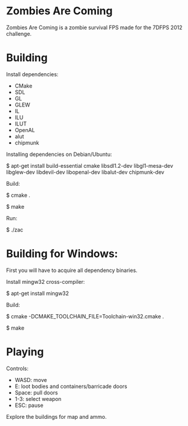 Zombies Are Coming
===

Zombies Are Coming is a zombie survival FPS made for the 7DFPS 2012 challenge.

Building
===

Install dependencies:

- CMake
- SDL
- GL
- GLEW
- IL
- ILU
- ILUT
- OpenAL
- alut
- chipmunk

Installing dependencies on Debian/Ubuntu:

$ apt-get install build-essential cmake libsdl1.2-dev libgl1-mesa-dev libglew-dev libdevil-dev libopenal-dev libalut-dev chipmunk-dev

Build:

$ cmake .

$ make

Run:

$ ./zac

Building for Windows:
===

First you will have to acquire all dependency binaries.

Install mingw32 cross-compiler:

$ apt-get install mingw32

Build:

$ cmake -DCMAKE_TOOLCHAIN_FILE=Toolchain-win32.cmake .

$ make

Playing
===

Controls:

- WASD: move
- E: loot bodies and containers/barricade doors
- Space: pull doors
- 1-3: select weapon
- ESC: pause

Explore the buildings for map and ammo.







